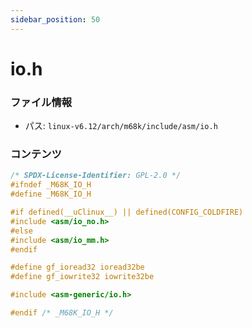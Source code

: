 ```yaml
---
sidebar_position: 50
---
```

# io.h

### ファイル情報

- パス: `linux-v6.12/arch/m68k/include/asm/io.h`

### コンテンツ

```h
/* SPDX-License-Identifier: GPL-2.0 */
#ifndef _M68K_IO_H
#define _M68K_IO_H

#if defined(__uClinux__) || defined(CONFIG_COLDFIRE)
#include <asm/io_no.h>
#else
#include <asm/io_mm.h>
#endif

#define gf_ioread32 ioread32be
#define gf_iowrite32 iowrite32be

#include <asm-generic/io.h>

#endif /* _M68K_IO_H */

```
